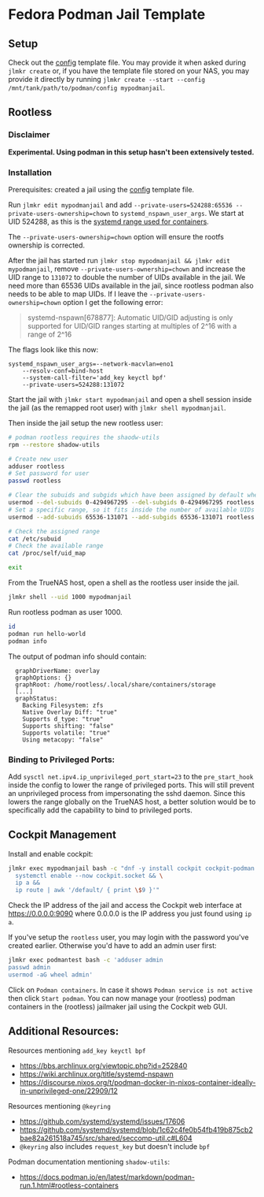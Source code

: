 # Fedora Podman Jail Template

## Setup

Check out the [config](./config) template file. You may provide it when asked during `jlmkr create` or, if you have the template file stored on your NAS, you may provide it directly by running `jlmkr create --start --config /mnt/tank/path/to/podman/config mypodmanjail`.

## Rootless

### Disclaimer

**Experimental. Using podman in this setup hasn't been extensively tested.**

### Installation

Prerequisites: created a jail using the [config](./config) template file.

Run `jlmkr edit mypodmanjail` and add `--private-users=524288:65536 --private-users-ownership=chown` to `systemd_nspawn_user_args`. We start at UID 524288, as this is the [systemd range used for containers](https://github.com/systemd/systemd/blob/main/docs/UIDS-GIDS.md#summary).

The `--private-users-ownership=chown` option will ensure the rootfs ownership is corrected.

After the jail has started run `jlmkr stop mypodmanjail && jlmkr edit mypodmanjail`, remove `--private-users-ownership=chown` and increase the UID range to `131072` to double the number of UIDs available in the jail. We need more than 65536 UIDs available in the jail, since rootless podman also needs to be able to map UIDs. If I leave the `--private-users-ownership=chown` option I get the following error:

> systemd-nspawn[678877]: Automatic UID/GID adjusting is only supported for UID/GID ranges starting at multiples of 2^16 with a range of 2^16

The flags look like this now:

```
systemd_nspawn_user_args=--network-macvlan=eno1
    --resolv-conf=bind-host
    --system-call-filter='add_key keyctl bpf'
    --private-users=524288:131072
```

Start the jail with `jlmkr start mypodmanjail` and open a shell session inside the jail (as the remapped root user) with `jlmkr shell mypodmanjail`.

Then inside the jail setup the new rootless user:

```bash
# podman rootless requires the shaodw-utils
rpm --restore shadow-utils

# Create new user
adduser rootless
# Set password for user
passwd rootless

# Clear the subuids and subgids which have been assigned by default when creating the new user
usermod --del-subuids 0-4294967295 --del-subgids 0-4294967295 rootless
# Set a specific range, so it fits inside the number of available UIDs
usermod --add-subuids 65536-131071 --add-subgids 65536-131071 rootless

# Check the assigned range
cat /etc/subuid
# Check the available range
cat /proc/self/uid_map

exit
```

From the TrueNAS host, open a shell as the rootless user inside the jail.

```bash
jlmkr shell --uid 1000 mypodmanjail
```

Run rootless podman as user 1000.

```bash
id
podman run hello-world
podman info
```

The output of podman info should contain:

```
  graphDriverName: overlay
  graphOptions: {}
  graphRoot: /home/rootless/.local/share/containers/storage
  [...]
  graphStatus:
    Backing Filesystem: zfs
    Native Overlay Diff: "true"
    Supports d_type: "true"
    Supports shifting: "false"
    Supports volatile: "true"
    Using metacopy: "false"
```

### Binding to Privileged Ports:

Add `sysctl net.ipv4.ip_unprivileged_port_start=23` to the `pre_start_hook` inside the config to lower the range of privileged ports. This will still prevent an unprivileged process from impersonating the sshd daemon. Since this lowers the range globally on the TrueNAS host, a better solution would be to specifically add the capability to bind to privileged ports.

## Cockpit Management

Install and enable cockpit:

```bash
jlmkr exec mypodmanjail bash -c "dnf -y install cockpit cockpit-podman && \
  systemctl enable --now cockpit.socket && \
  ip a &&
  ip route | awk '/default/ { print \$9 }'"
```

Check the IP address of the jail and access the Cockpit web interface at https://0.0.0.0:9090 where 0.0.0.0 is the IP address you just found using `ip a`.

If you've setup the `rootless` user, you may login with the password you've created earlier. Otherwise you'd have to add an admin user first:

```bash
jlmkr exec podmantest bash -c 'adduser admin
passwd admin
usermod -aG wheel admin'
```

Click on `Podman containers`. In case it shows `Podman service is not active` then click `Start podman`. You can now manage your (rootless) podman containers in the (rootless) jailmaker jail using the Cockpit web GUI.

## Additional Resources:

Resources mentioning `add_key keyctl bpf`
- https://bbs.archlinux.org/viewtopic.php?id=252840
- https://wiki.archlinux.org/title/systemd-nspawn
- https://discourse.nixos.org/t/podman-docker-in-nixos-container-ideally-in-unprivileged-one/22909/12

Resources mentioning `@keyring`
- https://github.com/systemd/systemd/issues/17606
- https://github.com/systemd/systemd/blob/1c62c4fe0b54fb419b875cb2bae82a261518a745/src/shared/seccomp-util.c#L604
- `@keyring` also includes `request_key` but doesn't include `bpf`

Podman documentation mentioning `shadow-utils`:
- https://docs.podman.io/en/latest/markdown/podman-run.1.html#rootless-containers
